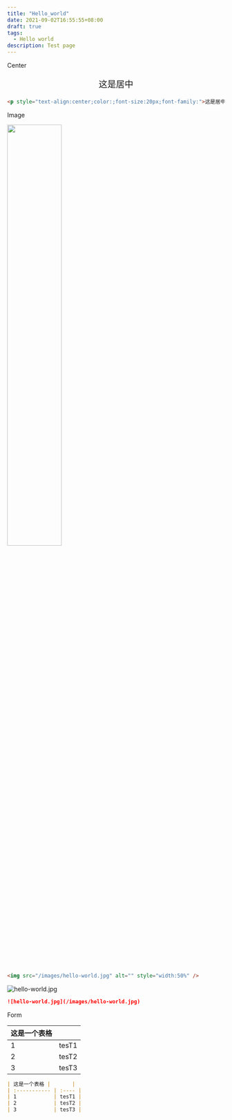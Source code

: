 ```yaml
---
title: "Hello_world"
date: 2021-09-02T16:55:55+08:00
draft: true
tags:
  - Hello world
description: Test page
---
```






Center 

<p style="text-align:center;color:;font-size:20px;font-family:arial">这是居中</p> 



```md
<p style="text-align:center;color:;font-size:20px;font-family:">这是居中</p> 
```



Image



<img src="/images/hello-world.jpg" alt="" style="width:50%" />



```md
<img src="/images/hello-world.jpg" alt="" style="width:50%" />
```



![hello-world.jpg](/images/hello-world.jpg)



```md
![hello-world.jpg](/images/hello-world.jpg)
```



Form

| 这是一个表格 |       |
| :----------- | :---- |
| 1            | tesT1 |
| 2            | tesT2 |
| 3            | tesT3 |
```md
| 这是一个表格 |       |
| :----------- | :---- |
| 1            | tesT1 |
| 2            | tesT2 |
| 3            | tesT3 |
```
